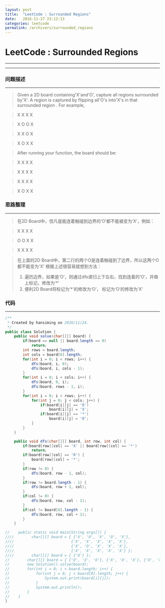 ```yaml
---
layout: post
title:  "LeetCode : Surrounded Regions"
date:   2016-11-27 23:12:13
categories: leetcode
permalink: /archivers/surrounded_regions
---
```


# LeetCode : Surrounded Regions
----
----

### 问题描述

----

> Given a 2D board containing'X'and'O', capture all regions surrounded by'X'.
> A region is captured by flipping all'O's into'X's in that surrounded region .
> For example,

> X X X X

> X O O X

> X X O X

> X O X X

> After running your function, the board should be:

> X X X X

> X X X X

> X X X X

> X O X X

### 思路整理

----

> 在2D Board中，但凡是能连着触碰到边界的‘O’都不能被变为‘X’，例如：

> X X X X

> O O X X

> X X X X 

> 在上面的2D Board中，第二行的两个O是连着触碰到了边界，所以这两个O都不能变为'X'
> 根据上述很容易就想到方法：
>1. 遍历边界，如果是‘O’，则通过dfs递归上下左右，找到连着的‘O’，并做上标记，修改为‘*’
>2. 便利2D Board将标记为‘*’的修改为‘O’， 标记为‘O’的修改为‘X’

### 代码

----

```Java
/**
 * Created by hansiming on 2016/11/24.
 */
public class Solution {
    public void solve(char[][] board) {
        if(board == null || board.length == 0)
            return;
        int rows = board.length;
        int cols = board[0].length;
        for(int i = 0; i < rows; i++) {
            dfs(board, i, 0);
            dfs(board, i, cols - 1);
        }
        for(int i = 0; i < cols; i++) {
            dfs(board, 0, i);
            dfs(board, rows - 1, i);
        }
        for(int i = 0; i < rows; i++) {
            for(int j = 0; j < cols; j++) {
                if(board[i][j] == 'O')
                    board[i][j] = 'X';
                if(board[i][j] == '*')
                    board[i][j] = 'O';
            }
        }
    }

    public void dfs(char[][] board, int row, int col) {
        if(board[row][col] == 'X' || board[row][col] == '*')
            return;
        if(board[row][col] == 'O') {
            board[row][col] = '*';
        }
        if(row != 0) {
            dfs(board, row - 1, col);
        }
        if(row != board.length - 1) {
            dfs(board, row + 1, col);
        }
        if(col != 0) {
            dfs(board, row, col - 1);
        }
        if(col != board[0].length - 1) {
            dfs(board, row, col + 1);
        }
    }

//    public static void main(String args[]) {
////        char[][] board = { {'X', 'O', 'X', 'O', 'X'},
////                          {'X', 'X', 'X', 'X', 'X'},
////                          {'X', 'O', 'X', 'X', 'X'},
////                          {'X', 'X', 'X', 'X', 'X'} };
////        char[][] board = { {'O'} };
//        char[][] board = { {'O', 'X', 'O'}, {'X', 'O', 'X'}, {'O', 'X', 'O'} };
//        new Solution().solve(board);
//        for(int i = 0; i < board.length; i++) {
//            for(int j = 0; j < board[0].length; j++) {
//                System.out.print(board[i][j]);
//            }
//            System.out.println();
//        }
//    }
}
```